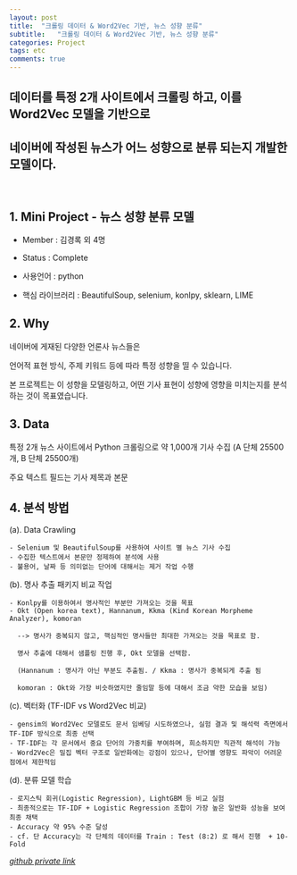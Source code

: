 ```yaml
---
layout: post
title:  "크롤링 데이터 & Word2Vec 기반, 뉴스 성향 분류"
subtitle:   "크롤링 데이터 & Word2Vec 기반, 뉴스 성향 분류"
categories: Project
tags: etc
comments: true
---
```


## 데이터를 특정 2개 사이트에서 크롤링 하고, 이를 Word2Vec 모델을 기반으로 

## 네이버에 작성된 뉴스가 어느 성향으로 분류 되는지 개발한 모델이다.

<br/>

## 1. Mini Project - 뉴스 성향 분류 모델

  - Member : 김경록 외 4명

  - Status : Complete

  - 사용언어 : python 
  
  - 핵심 라이브러리 : BeautifulSoup, selenium, konlpy, sklearn, LIME

## 2. Why

네이버에 게재된 다양한 언론사 뉴스들은 

언어적 표현 방식, 주제 키워드 등에 따라 특정 성향을 띨 수 있습니다. 

본 프로젝트는 이 성향을 모델링하고, 어떤 기사 표현이 성향에 영향을 미치는지를 분석하는 것이 목표였습니다. 

## 3. Data

특정 2개 뉴스 사이트에서 Python 크롤링으로 약 1,000개 기사 수집 (A 단체 25500개, B 단체 25500개)

주요 텍스트 필드는 기사 제목과 본문

## 4. 분석 방법

(a). Data Crawling

	- Selenium 및 BeautifulSoup를 사용하여 사이트 별 뉴스 기사 수집
    - 수집한 텍스트에서 본문만 정제하여 분석에 사용
    - 불용어, 날짜 등 의미없는 단어에 대해서는 제거 작업 수행


(b). 명사 추출 패키지 비교 작업

	- Konlpy를 이용하여서 명사적인 부분만 가져오는 것을 목표
	- Okt (Open korea text), Hannanum, Kkma (Kind Korean Morpheme Analyzer), komoran

	  --> 명사가 중복되지 않고, 핵심적인 명사들만 최대한 가져오는 것을 목표로 함.
      
      명사 추출에 대해서 샘플링 진행 후, Okt 모델을 선택함.

      (Hannanum : 명사가 아닌 부분도 추출됨. / Kkma : 명사가 중복되게 추출 됨
      
      komoran : Okt와 가장 비슷하였지만 줄임말 등에 대해서 조금 약한 모습을 보임)

(c). 벡터화 (TF-IDF vs Word2Vec 비교)

	- gensim의 Word2Vec 모델로도 문서 임베딩 시도하였으나, 실험 결과 및 해석력 측면에서 TF-IDF 방식으로 최종 선택
    - TF-IDF는 각 문서에서 중요 단어의 가중치를 부여하며, 희소하지만 직관적 해석이 가능
    - Word2Vec은 밀집 벡터 구조로 일반화에는 강점이 있으나, 단어별 영향도 파악이 어려운 점에서 제한적임

(d). 분류 모델 학습

	- 로지스틱 회귀(Logistic Regression), LightGBM 등 비교 실험
	- 최종적으로는 TF-IDF + Logistic Regression 조합이 가장 높은 일반화 성능을 보여 최종 채택
	- Accuracy 약 95% 수준 달성
	- cf. 단 Accuracy는 각 단체의 데이터를 Train : Test (8:2) 로 해서 진행  + 10-Fold

		
*[github private link](https://github.com/bluemumin/nlp_korea_university_education_ver1)*